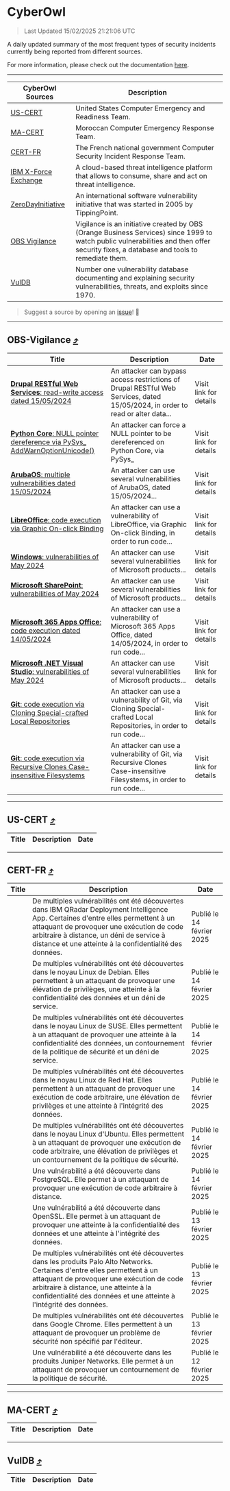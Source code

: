 
 <div id='top'></div>

# CyberOwl

 > Last Updated 15/02/2025 21:21:06 UTC
 
 A daily updated summary of the most frequent types of security incidents currently being reported from different sources.
 
 For more information, please check out the documentation [here](./docs/README.md).
 
 ---
 |CyberOwl Sources|Description|
 |---|---|
 |[US-CERT](#us-cert-arrow_heading_up)|United States Computer Emergency and Readiness Team.|
 |[MA-CERT](#ma-cert-arrow_heading_up)|Moroccan Computer Emergency Response Team.|
 |[CERT-FR](#cert-fr-arrow_heading_up)|The French national government Computer Security Incident Response Team.|
 |[IBM X-Force Exchange](#ibmcloud-arrow_heading_up)|A cloud-based threat intelligence platform that allows to consume, share and act on threat intelligence.|
 |[ZeroDayInitiative](#zerodayinitiative-arrow_heading_up)|An international software vulnerability initiative that was started in 2005 by TippingPoint.|
 |[OBS Vigilance](#obs-vigilance-arrow_heading_up)|Vigilance is an initiative created by OBS (Orange Business Services) since 1999 to watch public vulnerabilities and then offer security fixes, a database and tools to remediate them.|
 |[VulDB](#vuldb-arrow_heading_up)|Number one vulnerability database documenting and explaining security vulnerabilities, threats, and exploits since 1970.|
 
 > Suggest a source by opening an [issue](https://github.com/karimhabush/cyberowl/issues)! :raised_hands:
 ---

## OBS-Vigilance [:arrow_heading_up:](#cyberowl)

 |Title|Description|Date|
 |---|---|---|
 |[<a href="https://vigilance.fr/vulnerability/Drupal-RESTful-Web-Services-read-write-access-dated-15-05-2024-44314" class="noirorange"><b>Drupal RESTful Web Services</b>: read-write access dated 15/05/2024</a>](https://vigilance.fr/vulnerability/Drupal-RESTful-Web-Services-read-write-access-dated-15-05-2024-44314)|An attacker can bypass access restrictions of Drupal RESTful Web Services, dated 15/05/2024, in order to read or alter data...|Visit link for details|
 |[<a href="https://vigilance.fr/vulnerability/Python-Core-NULL-pointer-dereference-via-PySys-AddWarnOptionUnicode-46247" class="noirorange"><b>Python Core</b>: NULL pointer dereference via PySys_<wbr>AddWarnOptionUnicode<wbr>()</wbr></wbr></a>](https://vigilance.fr/vulnerability/Python-Core-NULL-pointer-dereference-via-PySys-AddWarnOptionUnicode-46247)|An attacker can force a NULL pointer to be dereferenced on Python Core, via PySys_|Visit link for details|
 |[<a href="https://vigilance.fr/vulnerability/ArubaOS-multiple-vulnerabilities-dated-15-05-2024-44306" class="noirorange"><b>ArubaOS</b>: multiple vulnerabilities dated 15/05/2024</a>](https://vigilance.fr/vulnerability/ArubaOS-multiple-vulnerabilities-dated-15-05-2024-44306)|An attacker can use several vulnerabilities of ArubaOS, dated 15/05/2024...|Visit link for details|
 |[<a href="https://vigilance.fr/vulnerability/LibreOffice-code-execution-via-Graphic-On-click-Binding-44305" class="noirorange"><b>LibreOffice</b>: code execution via Graphic On-click Binding</a>](https://vigilance.fr/vulnerability/LibreOffice-code-execution-via-Graphic-On-click-Binding-44305)|An attacker can use a vulnerability of LibreOffice, via Graphic On-click Binding, in order to run code...|Visit link for details|
 |[<a href="https://vigilance.fr/vulnerability/Windows-vulnerabilities-of-May-2024-44301" class="noirorange"><b>Windows</b>: vulnerabilities of May 2024</a>](https://vigilance.fr/vulnerability/Windows-vulnerabilities-of-May-2024-44301)|An attacker can use several vulnerabilities of Microsoft products...|Visit link for details|
 |[<a href="https://vigilance.fr/vulnerability/Microsoft-SharePoint-vulnerabilities-of-May-2024-44300" class="noirorange"><b>Microsoft SharePoint</b>: vulnerabilities of May 2024</a>](https://vigilance.fr/vulnerability/Microsoft-SharePoint-vulnerabilities-of-May-2024-44300)|An attacker can use several vulnerabilities of Microsoft products...|Visit link for details|
 |[<a href="https://vigilance.fr/vulnerability/Microsoft-365-Apps-Office-code-execution-dated-14-05-2024-44299" class="noirorange"><b>Microsoft 365 Apps  Office</b>: code execution dated 14/05/2024</a>](https://vigilance.fr/vulnerability/Microsoft-365-Apps-Office-code-execution-dated-14-05-2024-44299)|An attacker can use a vulnerability of Microsoft 365 Apps  Office, dated 14/05/2024, in order to run code...|Visit link for details|
 |[<a href="https://vigilance.fr/vulnerability/Microsoft-NET-Visual-Studio-vulnerabilities-of-May-2024-44298" class="noirorange"><b>Microsoft .NET  Visual Studio</b>: vulnerabilities of May 2024</a>](https://vigilance.fr/vulnerability/Microsoft-NET-Visual-Studio-vulnerabilities-of-May-2024-44298)|An attacker can use several vulnerabilities of Microsoft products...|Visit link for details|
 |[<a href="https://vigilance.fr/vulnerability/Git-code-execution-via-Cloning-Special-crafted-Local-Repositories-44289" class="noirorange"><b>Git</b>: code execution via Cloning Special-crafted Local Repositories</a>](https://vigilance.fr/vulnerability/Git-code-execution-via-Cloning-Special-crafted-Local-Repositories-44289)|An attacker can use a vulnerability of Git, via Cloning Special-crafted Local Repositories, in order to run code...|Visit link for details|
 |[<a href="https://vigilance.fr/vulnerability/Git-code-execution-via-Recursive-Clones-Case-insensitive-Filesystems-44288" class="noirorange"><b>Git</b>: code execution via Recursive Clones Case-insensitive Filesystems</a>](https://vigilance.fr/vulnerability/Git-code-execution-via-Recursive-Clones-Case-insensitive-Filesystems-44288)|An attacker can use a vulnerability of Git, via Recursive Clones Case-insensitive Filesystems, in order to run code...|Visit link for details|
 
 ---

## US-CERT [:arrow_heading_up:](#cyberowl)

 |Title|Description|Date|
 |---|---|---|
 
 ---

## CERT-FR [:arrow_heading_up:](#cyberowl)

 |Title|Description|Date|
 |---|---|---|
 |[](https://www.cert.ssi.gouv.fr/avis/CERTFR-2025-AVI-0135/)|De multiples vulnérabilités ont été découvertes dans IBM QRadar Deployment Intelligence App. Certaines d'entre elles permettent à un attaquant de provoquer une exécution de code arbitraire à distance, un déni de service à distance et une atteinte à la confidentialité des données.|Publié le 14 février 2025|
 |[](https://www.cert.ssi.gouv.fr/avis/CERTFR-2025-AVI-0134/)|De multiples vulnérabilités ont été découvertes dans le noyau Linux de Debian. Elles permettent à un attaquant de provoquer une élévation de privilèges, une atteinte à la confidentialité des données et un déni de service.|Publié le 14 février 2025|
 |[](https://www.cert.ssi.gouv.fr/avis/CERTFR-2025-AVI-0133/)|De multiples vulnérabilités ont été découvertes dans le noyau Linux de SUSE. Elles permettent à un attaquant de provoquer une atteinte à la confidentialité des données, un contournement de la politique de sécurité et un déni de service.|Publié le 14 février 2025|
 |[](https://www.cert.ssi.gouv.fr/avis/CERTFR-2025-AVI-0132/)|De multiples vulnérabilités ont été découvertes dans le noyau Linux de Red Hat. Elles permettent à un attaquant de provoquer une exécution de code arbitraire, une élévation de privilèges et une atteinte à l'intégrité des données.|Publié le 14 février 2025|
 |[](https://www.cert.ssi.gouv.fr/avis/CERTFR-2025-AVI-0131/)|De multiples vulnérabilités ont été découvertes dans le noyau Linux d'Ubuntu. Elles permettent à un attaquant de provoquer une exécution de code arbitraire, une élévation de privilèges et un contournement de la politique de sécurité.|Publié le 14 février 2025|
 |[](https://www.cert.ssi.gouv.fr/avis/CERTFR-2025-AVI-0130/)|Une vulnérabilité a été découverte dans PostgreSQL. Elle permet à un attaquant de provoquer une exécution de code arbitraire à distance.|Publié le 14 février 2025|
 |[](https://www.cert.ssi.gouv.fr/avis/CERTFR-2025-AVI-0129/)|Une vulnérabilité a été découverte dans OpenSSL. Elle permet à un attaquant de provoquer une atteinte à la confidentialité des données et une atteinte à l'intégrité des données.|Publié le 13 février 2025|
 |[](https://www.cert.ssi.gouv.fr/avis/CERTFR-2025-AVI-0128/)|De multiples vulnérabilités ont été découvertes dans les produits Palo Alto Networks. Certaines d'entre elles permettent à un attaquant de provoquer une exécution de code arbitraire à distance, une atteinte à la confidentialité des données et une atteinte à l'intégrité des données.|Publié le 13 février 2025|
 |[](https://www.cert.ssi.gouv.fr/avis/CERTFR-2025-AVI-0127/)|De multiples vulnérabilités ont été découvertes dans Google Chrome. Elles permettent à un attaquant de provoquer un problème de sécurité non spécifié par l'éditeur.|Publié le 13 février 2025|
 |[](https://www.cert.ssi.gouv.fr/avis/CERTFR-2025-AVI-0126/)|Une vulnérabilité a été découverte dans les produits Juniper Networks. Elle permet à un attaquant de provoquer un contournement de la politique de sécurité.|Publié le 12 février 2025|
 
 ---

## MA-CERT [:arrow_heading_up:](#cyberowl)

 |Title|Description|Date|
 |---|---|---|
 
 ---

## VulDB [:arrow_heading_up:](#cyberowl)

 |Title|Description|Date|
 |---|---|---|
 